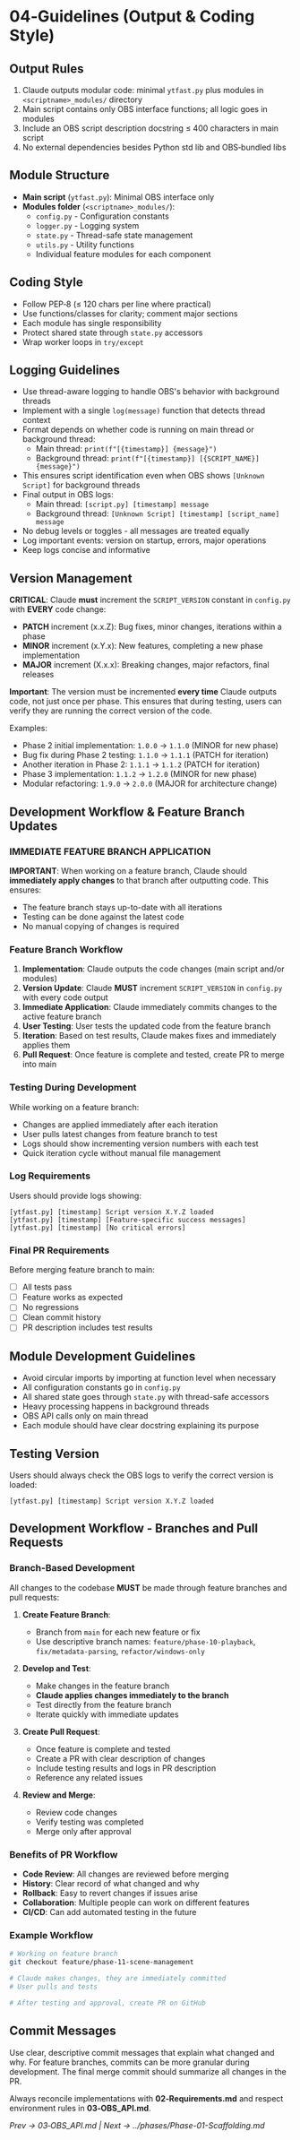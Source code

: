# 04‑Guidelines (Output & Coding Style)

## Output Rules
1. Claude outputs modular code: minimal `ytfast.py` plus modules in `<scriptname>_modules/` directory
2. Main script contains only OBS interface functions; all logic goes in modules
3. Include an OBS script description docstring ≤ 400 characters in main script
4. No external dependencies besides Python std lib and OBS‑bundled libs

## Module Structure
- **Main script** (`ytfast.py`): Minimal OBS interface only
- **Modules folder** (`<scriptname>_modules/`):
  - `config.py` - Configuration constants
  - `logger.py` - Logging system
  - `state.py` - Thread-safe state management
  - `utils.py` - Utility functions
  - Individual feature modules for each component

## Coding Style
- Follow PEP‑8 (≤ 120 chars per line where practical)
- Use functions/classes for clarity; comment major sections
- Each module has single responsibility
- Protect shared state through `state.py` accessors
- Wrap worker loops in `try/except`

## Logging Guidelines
- Use thread-aware logging to handle OBS's behavior with background threads
- Implement with a single `log(message)` function that detects thread context
- Format depends on whether code is running on main thread or background thread:
  - Main thread: `print(f"[{timestamp}] {message}")`
  - Background thread: `print(f"[{timestamp}] [{SCRIPT_NAME}] {message}")`
- This ensures script identification even when OBS shows `[Unknown Script]` for background threads
- Final output in OBS logs:
  - Main thread: `[script.py] [timestamp] message`
  - Background thread: `[Unknown Script] [timestamp] [script_name] message`
- No debug levels or toggles - all messages are treated equally
- Log important events: version on startup, errors, major operations
- Keep logs concise and informative

## Version Management
**CRITICAL**: Claude **must** increment the `SCRIPT_VERSION` constant in `config.py` with **EVERY** code change:
- **PATCH** increment (x.x.Z): Bug fixes, minor changes, iterations within a phase
- **MINOR** increment (x.Y.x): New features, completing a new phase implementation
- **MAJOR** increment (X.x.x): Breaking changes, major refactors, final releases

**Important**: The version must be incremented **every time** Claude outputs code, not just once per phase. This ensures that during testing, users can verify they are running the correct version of the code.

Examples:
- Phase 2 initial implementation: `1.0.0` → `1.1.0` (MINOR for new phase)
- Bug fix during Phase 2 testing: `1.1.0` → `1.1.1` (PATCH for iteration)
- Another iteration in Phase 2: `1.1.1` → `1.1.2` (PATCH for iteration)
- Phase 3 implementation: `1.1.2` → `1.2.0` (MINOR for new phase)
- Modular refactoring: `1.9.0` → `2.0.0` (MAJOR for architecture change)

## Development Workflow & Feature Branch Updates

### IMMEDIATE FEATURE BRANCH APPLICATION
**IMPORTANT**: When working on a feature branch, Claude should **immediately apply changes** to that branch after outputting code. This ensures:
- The feature branch stays up-to-date with all iterations
- Testing can be done against the latest code
- No manual copying of changes is required

### Feature Branch Workflow
1. **Implementation**: Claude outputs the code changes (main script and/or modules)
2. **Version Update**: Claude **MUST** increment `SCRIPT_VERSION` in `config.py` with every code output
3. **Immediate Application**: Claude immediately commits changes to the active feature branch
4. **User Testing**: User tests the updated code from the feature branch
5. **Iteration**: Based on test results, Claude makes fixes and immediately applies them
6. **Pull Request**: Once feature is complete and tested, create PR to merge into main

### Testing During Development
While working on a feature branch:
- Changes are applied immediately after each iteration
- User pulls latest changes from feature branch to test
- Logs should show incrementing version numbers with each test
- Quick iteration cycle without manual file management

### Log Requirements
Users should provide logs showing:
```
[ytfast.py] [timestamp] Script version X.Y.Z loaded
[ytfast.py] [timestamp] [Feature-specific success messages]
[ytfast.py] [timestamp] [No critical errors]
```

### Final PR Requirements
Before merging feature branch to main:
- [ ] All tests pass
- [ ] Feature works as expected
- [ ] No regressions
- [ ] Clean commit history
- [ ] PR description includes test results

## Module Development Guidelines
- Avoid circular imports by importing at function level when necessary
- All configuration constants go in `config.py`
- All shared state goes through `state.py` with thread-safe accessors
- Heavy processing happens in background threads
- OBS API calls only on main thread
- Each module should have clear docstring explaining its purpose

## Testing Version
Users should always check the OBS logs to verify the correct version is loaded:
```
[ytfast.py] [timestamp] Script version X.Y.Z loaded
```

## Development Workflow - Branches and Pull Requests

### Branch-Based Development
All changes to the codebase **MUST** be made through feature branches and pull requests:

1. **Create Feature Branch**: 
   - Branch from `main` for each new feature or fix
   - Use descriptive branch names: `feature/phase-10-playback`, `fix/metadata-parsing`, `refactor/windows-only`

2. **Develop and Test**:
   - Make changes in the feature branch
   - **Claude applies changes immediately to the branch**
   - Test directly from the feature branch
   - Iterate quickly with immediate updates

3. **Create Pull Request**:
   - Once feature is complete and tested
   - Create a PR with clear description of changes
   - Include testing results and logs in PR description
   - Reference any related issues

4. **Review and Merge**:
   - Review code changes
   - Verify testing was completed
   - Merge only after approval

### Benefits of PR Workflow
- **Code Review**: All changes are reviewed before merging
- **History**: Clear record of what changed and why
- **Rollback**: Easy to revert changes if issues arise
- **Collaboration**: Multiple people can work on different features
- **CI/CD**: Can add automated testing in the future

### Example Workflow
```bash
# Working on feature branch
git checkout feature/phase-11-scene-management

# Claude makes changes, they are immediately committed
# User pulls and tests

# After testing and approval, create PR on GitHub
```

## Commit Messages
Use clear, descriptive commit messages that explain what changed and why. For feature branches, commits can be more granular during development. The final merge commit should summarize all changes in the PR.

Always reconcile implementations with **02‑Requirements.md** and respect environment rules in **03‑OBS_API.md**.

*Prev → 03‑OBS_API.md | Next → ../phases/Phase-01-Scaffolding.md*
